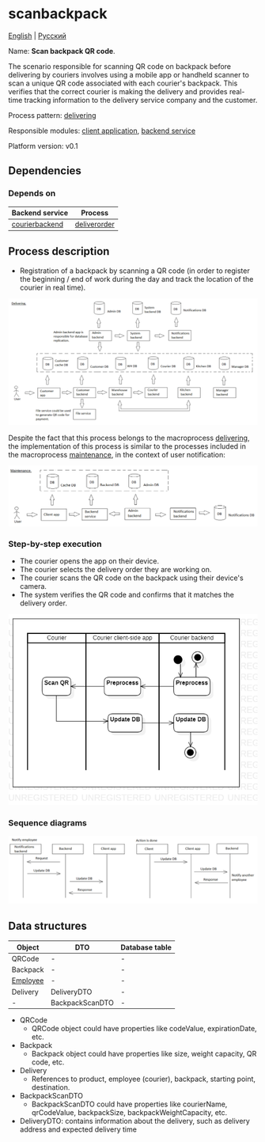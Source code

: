 # scanbackpack

[English](scanbackpack.md) | [Русский](scanbackpack.ru.md)

Name: **Scan backpack QR code**.

The scenario responsible for scanning QR code on backpack before delivering by couriers involves using a mobile app or handheld scanner to scan a unique QR code associated with each courier's backpack. 
This verifies that the correct courier is making the delivery and provides real-time tracking information to the delivery service company and the customer.

Process pattern: [delivering](../../processpatterns/delivering.md)

Responsible modules: [client application](../../frontend/courierclient.md), [backend service](../../backend/courierbackend.md)

Platform version: v0.1

## Dependencies

### Depends on

| Backend service | Process |
| --- | ---- |
| [courierbackend](../../backend/courierbackend.md) | [deliverorder](../courier/deliverorder.md) |

## Process description

- Registration of a backpack by scanning a QR code (in order to register the beginning / end of work during the day and track the location of the courier in real time).

![delivering_overall](../../img/processpatterns/delivering_overall.png)

Despite the fact that this process belongs to the macroprocess [delivering](../../processpatterns/delivering.ru.md), the implementation of this process is similar to the processes included in the macroprocess [maintenance](../../processpatterns/maintenance.ru.md), in the context of user notification:

![maintenance_overall](../../img/processpatterns/maintenance_overall.png)

### Step-by-step execution

- The courier opens the app on their device.
- The courier selects the delivery order they are working on.
- The courier scans the QR code on the backpack using their device's camera.
- The system verifies the QR code and confirms that it matches the delivery order.

![courier.scanqronorder](../../img/activitydiagrams/courier.scanqronorder.png)

### Sequence diagrams

![courier.scanqronorder](../../img/sequencediagram/courier.scanqronorder.png)

## Data structures

| Object | DTO | Database table |
| --- | ---- | --- |
| QRCode | - | - |
| Backpack | - | - |
| [Employee](https://github.com/alexeysp11/workflow-lib/blob/main/src/Models/Business/InformationSystem/Employee.cs) | - | - |
| Delivery | DeliveryDTO | - |
| - | BackpackScanDTO | - |

- QRCode
    - QRCode object could have properties like codeValue, expirationDate, etc. 
- Backpack
    - Backpack object could have properties like size, weight capacity, QR code, etc. 
- Delivery
    - References to product, employee (courier), backpack, starting point, destination.
- BackpackScanDTO
    - BackpackScanDTO could have properties like courierName, qrCodeValue, backpackSize, backpackWeightCapacity, etc.
- DeliveryDTO: contains information about the delivery, such as delivery address and expected delivery time
